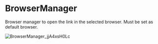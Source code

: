 # BrowserManager
Browser manager to open the link in the selected browser. Must be set as default browser.

![BrowserManager_jjA4xsH0Lc](https://user-images.githubusercontent.com/4740535/67266341-afacad80-f4b8-11e9-945b-2aa4d980eb1b.png)
